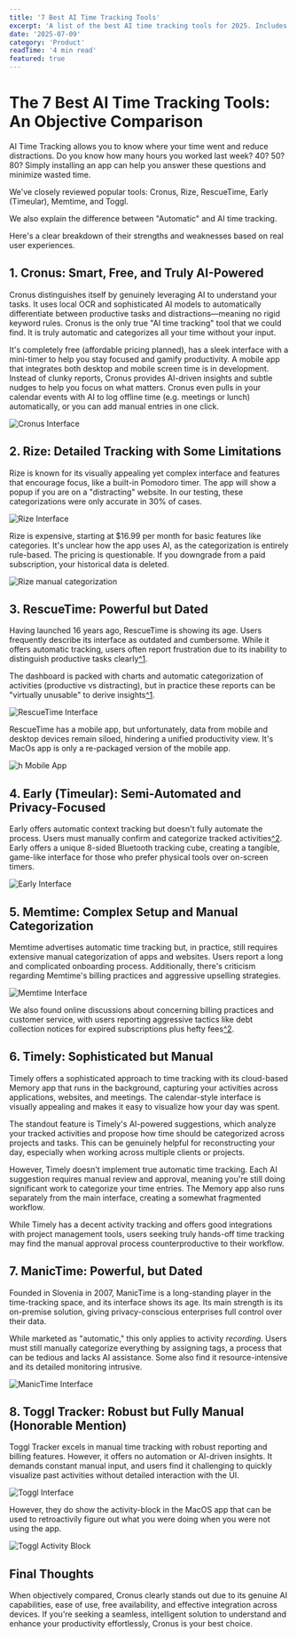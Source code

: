 ```yaml
---
title: '7 Best AI Time Tracking Tools'
excerpt: 'A list of the best AI time tracking tools for 2025. Includes Cronus, Rize, RescueTime, Early (Timeular), Memtime, Timely, and ManicTime.'
date: '2025-07-09'
category: 'Product'
readTime: '4 min read'
featured: true
---
```


# The 7 Best AI Time Tracking Tools: An Objective Comparison

AI Time Tracking allows you to know where your time went and reduce distractions. Do you know how many hours you worked last week? 40? 50? 80? Simply installing an app can help you answer these questions and minimize wasted time.

We've closely reviewed popular tools: Cronus, Rize, RescueTime, Early (Timeular), Memtime, and Toggl.

We also explain the difference between "Automatic" and AI time tracking.

Here's a clear breakdown of their strengths and weaknesses based on real user experiences.

## 1. Cronus: Smart, Free, and Truly AI-Powered

Cronus distinguishes itself by genuinely leveraging AI to understand your tasks. It uses local OCR and sophisticated AI models to automatically differentiate between productive tasks and distractions—meaning no rigid keyword rules. Cronus is the only true "AI time tracking" tool that we could find. It is truly automatic and categorizes all your time without your input.

It's completely free (affordable pricing planned), has a sleek interface with a mini-timer to help you stay focused and gamify productivity. A mobile app that integrates both desktop and mobile screen time is in development. Instead of clunky reports, Cronus provides AI-driven insights and subtle nudges to help you focus on what matters. Cronus even pulls in your calendar events with AI to log offline time (e.g. meetings or lunch) automatically, or you can add manual entries in one click.

![Cronus Interface](/blog/cronus-dashboard.png)

## 2. Rize: Detailed Tracking with Some Limitations

Rize is known for its visually appealing yet complex interface and features that encourage focus, like a built-in Pomodoro timer. The app will show a popup if you are on a "distracting" website. In our testing, these categorizations were only accurate in 30% of cases.

![Rize Interface](/blog/rize-interface.png)

Rize is expensive, starting at $16.99 per month for basic features like categories. It's unclear how the app uses AI, as the categorization is entirely rule-based. The pricing is questionable. If you downgrade from a paid subscription, your historical data is deleted.

![Rize manual categorization](/blog/rize-manual-categorization.png)

## 3. RescueTime: Powerful but Dated

Having launched 16 years ago, RescueTime is showing its age. Users frequently describe its interface as outdated and cumbersome. While it offers automatic tracking, users often report frustration due to its inability to distinguish productive tasks clearly[^1](https://www.reddit.com/r/ProductivityApps/comments/1iw7xfc/comment/mebww11/?utm_source=share&utm_medium=web3x&utm_name=web3xcss&utm_term=1&utm_content=share_button).

The dashboard is packed with charts and automatic categorization of activities (productive vs distracting), but in practice these reports can be "virtually unusable" to derive insights[^1](https://www.reddit.com/r/ProductivityApps/comments/1iw7xfc/rescuetime_rant_whats_the_point_of_this_app/#:~:text=The%20most%20useful%20view%20is,apps%20too%20but%20still%20looking).

![RescueTime Interface](/blog/rescuetime-web-dashboard.png)

RescueTime has a mobile app, but unfortunately, data from mobile and desktop devices remain siloed, hindering a unified productivity view. It's MacOs app is only a re-packaged version of the mobile app.

![h Mobile App](/blog/rescuetime-macos-app.png#wp=50)

## 4. Early (Timeular): Semi-Automated and Privacy-Focused

Early offers automatic context tracking but doesn't fully automate the process. Users must manually confirm and categorize tracked activities[^2](https://product.early.app/#/settings/context-tracking). Early offers a unique 8-sided Bluetooth tracking cube, creating a tangible, game-like interface for those who prefer physical tools over on-screen timers.

![Early Interface](/blog/early-dashboard.png)

## 5. Memtime: Complex Setup and Manual Categorization

Memtime advertises automatic time tracking but, in practice, still requires extensive manual categorization of apps and websites. Users report a long and complicated onboarding process. Additionally, there's criticism regarding Memtime's billing practices and aggressive upselling strategies.

![Memtime Interface](/blog/memtime-interface.png)

We also found online discussions about concerning billing practices and customer service, with users reporting aggressive tactics like debt collection notices for expired subscriptions plus hefty fees[^2](https://www.reddit.com/r/Autotask/comments/1isc7mj/comment/mpgsnds/?utm_source=share&utm_medium=web3x&utm_name=web3xcss&utm_term=1&utm_content=share_button).

## 6. Timely: Sophisticated but Manual

Timely offers a sophisticated approach to time tracking with its cloud-based Memory app that runs in the background, capturing your activities across applications, websites, and meetings. The calendar-style interface is visually appealing and makes it easy to visualize how your day was spent.

The standout feature is Timely's AI-powered suggestions, which analyze your tracked activities and propose how time should be categorized across projects and tasks. This can be genuinely helpful for reconstructing your day, especially when working across multiple clients or projects.

However, Timely doesn't implement true automatic time tracking. Each AI suggestion requires manual review and approval, meaning you're still doing significant work to categorize your time entries. The Memory app also runs separately from the main interface, creating a somewhat fragmented workflow.

While Timely has a decent activity tracking and offers good integrations with project management tools, users seeking truly hands-off time tracking may find the manual approval process counterproductive to their workflow.

## 7. ManicTime: Powerful, but Dated

Founded in Slovenia in 2007, ManicTime is a long-standing player in the time-tracking space, and its interface shows its age. Its main strength is its on-premise solution, giving privacy-conscious enterprises full control over their data.

While marketed as "automatic," this only applies to activity _recording_. Users must still manually categorize everything by assigning tags, a process that can be tedious and lacks AI assistance. Some also find it resource-intensive and its detailed monitoring intrusive.

![ManicTime Interface](/blog/manictimer-dashboard.png)

## 8. Toggl Tracker: Robust but Fully Manual (Honorable Mention)

Toggl Tracker excels in manual time tracking with robust reporting and billing features. However, it offers no automation or AI-driven insights. It demands constant manual input, and users find it challenging to quickly visualize past activities without detailed interaction with the UI.

![Toggl Interface](/blog/toggl-macos-app.png#wp=50)

However, they do show the activity-block in the MacOS app that can be used to retroactivily figure out what you were doing when you were not using the app.

![Toggl Activity Block](/blog/toggl-activity.png#wp=70)

## Final Thoughts

When objectively compared, Cronus clearly stands out due to its genuine AI capabilities, ease of use, free availability, and effective integration across devices. If you're seeking a seamless, intelligent solution to understand and enhance your productivity effortlessly, Cronus is your best choice.
